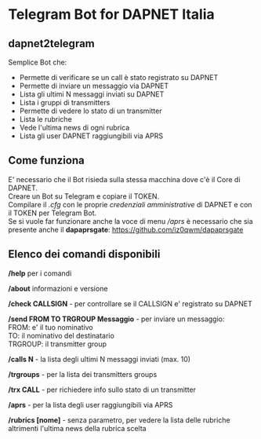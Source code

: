 # Telegram Bot for DAPNET Italia
## dapnet2telegram

Semplice Bot che:
* Permette di verificare se un call è stato registrato su DAPNET
* Permette di inviare un messaggio via DAPNET
* Lista gli ultimi N messaggi inviati su DAPNET
* Lista i gruppi di transmitters
* Permette di vedere lo stato di un transmitter
* Lista le rubriche
* Vede l'ultima news di ogni rubrica
* Lista gli user DAPNET raggiungibili via APRS

## Come funziona
E' necessario che il Bot risieda sulla stessa macchina dove c'è
il Core di DAPNET.  
Creare un Bot su Telegram e copiare il TOKEN.  
Compilare il _.cfg_ con le proprie _credenziali amministrative_ di DAPNET e con il TOKEN
per Telegram Bot.  
Se si vuole far funzionare anche la voce di menu */aprs* è necessario che sia presente
anche il **dapaprsgate**: https://github.com/iz0qwm/dapaprsgate

## Elenco dei comandi disponibili

**/help** per i comandi  

**/about** informazioni e versione  

**/check CALLSIGN** - per controllare se il CALLSIGN e' registrato su DAPNET  

**/send FROM TO TRGROUP Messaggio** - per inviare un messaggio:  
FROM: e' il tuo nominativo  
TO: il nominativo del destinatario  
TRGROUP: il transmitter group  

**/calls N** - la lista degli ultimi N messaggi inviati (max. 10)  

**/trgroups** - per la lista dei transmitters groups  

**/trx CALL** - per richiedere info sullo stato di un transmitter

**/aprs** - per la lista degli user raggiungibili via APRS

**/rubrics [nome]** - senza parametro, per vedere la lista delle rubriche altrimenti l'ultima news della rubrica scelta

